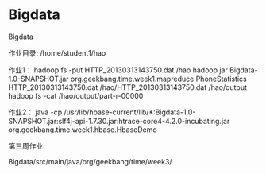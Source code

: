 # Bigdata
Bigdata

作业目录:  /home/student1/hao

作业1：
hadoop fs -put HTTP_20130313143750.dat /hao
hadoop jar Bigdata-1.0-SNAPSHOT.jar org.geekbang.time.week1.mapreduce.PhoneStatistics HTTP_20130313143750.dat /hao/HTTP_20130313143750.dat /hao/output
hadoop fs -cat /hao/output/part-r-00000

作业2：
java -cp /usr/lib/hbase-current/lib/*:Bigdata-1.0-SNAPSHOT.jar:slf4j-api-1.7.30.jar:htrace-core4-4.2.0-incubating.jar org.geekbang.time.week1.hbase.HbaseDemo


第三周作业:

Bigdata/src/main/java/org/geekbang/time/week3/
